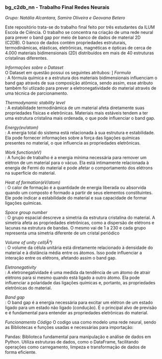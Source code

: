 ### bg_c2db_nn - Trabalho Final Redes Neurais
_Grupo: Natália Alcantara, Samira Oliveira e Geovana Betero_

Este repositório trata-se do trabalho final feito por três estudantes da ILUM Escola de Ciência. O trabalho se concentra na criação de uma rede neural para prever o band gap por meio de banco de dados de material 2D (C2DB). O banco de dados contém propriedades estruturais, termodinâmicas, elásticas, eletrônicas, magnéticas e ópticas de cerca de 4.000 materiais bidimensionais (2D) distribuídos em mais de 40 estruturas cristalinas diferentes. 

_Informações sobre o Dataset_<br>
O Dataset em questão possui os seguintes atritubos:
]
_Formula_<br>: A fórmula química e a estrutura dos materiais bidimensionais influenciam o band gap através de sua composição atômica, sendo assim, esse atributo também foi utlizado para prever a eletronegatividade do material através de uma técnica de parcionamento. 

_Thermodynamic stability level_<br>:  A estabilidade termodinâmica de um material afeta diretamente suas propriedades físicas e eletrônicas. Materiais mais estáveis tendem a ter uma estrutura cristalina mais ordenada, o que pode influenciar o band gap.

_Energy(ev/atom)_<br>:  A energia total do sistema está relacionada à sua estrutura e estabilidade. Ela pode fornecer informações sobre a força das ligações químicas presentes no material, o que influencia as propriedades eletrônicas.

_Work function(eV)_<br>: A função de trabalho é a energia mínima necessária para remover um elétron de um material para o vácuo. Ela está intimamente relacionada à energia de Fermi do material e pode afetar o comportamento dos elétrons na superfície do material.

_Heat of formation(eV/atom)_<br>: O calor de formação é a quantidade de energia liberada ou absorvida quando um composto é formado a partir de seus elementos constituintes. Ele pode indicar a estabilidade do material e sua capacidade de formar ligações químicas.

_Space group number_<br>:  O grupo espacial descreve a simetria da estrutura cristalina do material. A simetria afeta as propriedades eletrônicas, como a dispersão de elétrons e lacunas na estrutura de bandas. O mesmo vai de 1 a 230 e cada grupo representa uma simetria diferente de um cristal periódico 

_Volume of unity cell(Å³)_<br>: O volume da célula unitária está diretamente relacionado à densidade do material e à distância média entre os átomos. Isso pode influenciar a interação entre os elétrons, afetando assim o band gap.

_Eletronegativity_<br>: A eletronegatividade é uma medida da tendência de um átomo de atrair elétrons para si mesmo quando está ligado a outro átomo. Ela pode influenciar a polaridade das ligações químicas e, portanto, as propriedades eletrônicas do material.

_Band gap_<br>: O band gap é a energia necessária para excitar um elétron de um estado ligado para um estado não ligado (condução). É o principal alvo de previsão e é fundamental para entender as propriedades eletrônicas do material.


_Funcionamento Código_
O codigo usa como modelo uma rede neural, sendo as Bibliotecas e funções usadas e necessárias para importação:

Pandas: Biblioteca fundamental para manipulação e análise de dados em Python. Utiliza estruturas de dados, como o DataFrame, facilitando operações como carregamento, limpeza e transformação de dados de forma eficiente.

